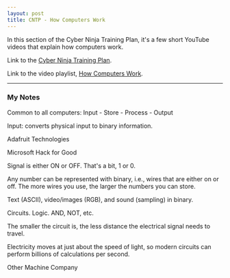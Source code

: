 ```yaml
---
layout: post
title: CNTP - How Computers Work
---
```

In this section of the Cyber Ninja Training Plan, it's a few short YouTube videos that explain how computers work. 

Link to the [Cyber Ninja Training Plan](https://1drv.ms/x/s!AvDXyd4cgfxegZRq8OELn7MEbxtkkg?e=Ocfhvq). 

Link to the video playlist, [How Computers Work](https://youtube.com/playlist?list=PLzdnOPI1iJNcsRwJhvksEo1tJqjIqWbN-&feature=shared).

---
### My Notes
Common to all computers: Input - Store - Process - Output

Input: converts physical input to binary information.

Adafruit Technologies

Microsoft Hack for Good

Signal is either ON or OFF. That's a bit, 1 or 0. 

Any number can be represented with binary, i.e., wires that are either on or off. The more wires you use, the larger the numbers you can store.

Text (ASCII), video/images (RGB), and sound (sampling) in binary.

Circuits. Logic. AND, NOT, etc.

The smaller the circuit is, the less distance the electrical signal needs to travel.

Electricity moves at just about the speed of light, so modern circuits can perform billions of calculations per second.

Other Machine Company